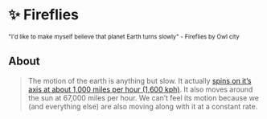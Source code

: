 # ✨ Fireflies

<sup>"I'd like to make myself believe that planet Earth turns slowly" - Fireflies by Owl city</sup>

## About

> The motion of the earth is anything but slow. It actually [spins on it’s axis at about 1,000 miles per hour (1,600 kph)](https://earthsky.org/earth/why-cant-we-feel-earths-spin/). It also moves around the sun at 67,000 miles per hour. We can’t feel its motion because we (and everything else) are also moving along with it at a constant rate.
